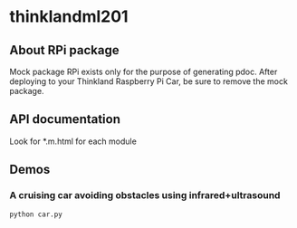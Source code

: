 # thinklandml201

## About RPi package
Mock package RPi exists only for the purpose of generating pdoc. 
After deploying to your Thinkland Raspberry Pi Car, be sure to remove the mock package.

## API documentation
Look for *.m.html for each module

## Demos
### A cruising car avoiding obstacles using infrared+ultrasound
```
python car.py
```
